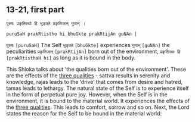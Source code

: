 ## 13-21, first part


```shloka-sa
पुरुषः प्रकृतिस्थो हि भुङ्क्ते प्रकृतिजान् गुणान् ।
```
```shloka-sa-hk
puruSaH prakRtistho hi bhuGkte prakRtijAn guNAn |
```

`पुरुषः` `[puruSaH]` The Self `भुङ्क्ते` `[bhuGkte]` experiences `गुणान्` `[guNAn]` the peculiarities `प्रकृतिजान्` `[prakRtijAn]` born out of the environment, `प्रकृतिस्थः हि` `[prakRtisthaH hi]` as long as it is bound in the body.

This Shloka talks about 'the qualities born out of the environment'. 
These are the effects of the [three qualities](satva_rajas_tamas) - sattva results in serenity and knowledge, rajas leads to the ‘drive’ that comes from desire and hatred, tamas leads to lethargy. 
The natural state of the Self is to experience itself in the form of perpetual pure joy. 
However, when the Self is in the environment, it is bound to the material world. It experiences the effects of the [three qualities](satva_rajas_tamas). This leads to comfort, sorrow and so on.
Next, the Lord states the reason for the Self to be bound in the material world:

